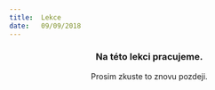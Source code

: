 ```yaml
---
title:  Lekce
date:   09/09/2018
---
```


### <center>Na této lekci pracujeme.</center>
<center>Prosim zkuste to znovu pozdeji.</center>